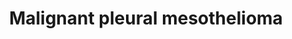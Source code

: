 ---
annotations:
- type: Pathway Ontology
  value: disease pathway
- type: Disease Ontology
  value: malignant pleural mesothelioma
- type: Pathway Ontology
  value: altered autophagy pathway
- type: Cell Type Ontology
  value: mesothelial cell
- type: Cell Type Ontology
  value: mesothelial cell of pleura
authors:
- Ziska
- Marvin M2
- Eweitz
- Finterly
- Egonw
- L Dupuis
description: Mesothelioma
last-edited: 2021-11-29
organisms:
- Homo sapiens
redirect_from:
- /index.php/Pathway:WP5087
- /instance/WP5087
schema-jsonld:
- '@context': https://schema.org/
  '@id': https://wikipathways.github.io/pathways/WP5087.html
  '@type': Dataset
  creator:
    '@type': Organization
    name: WikiPathways
  description: Mesothelioma
  keywords:
  - ''
  - INS
  - WWTR1
  - TEAD2
  - EIF4B
  - DVL2
  - MAP2K3
  - ITPR3
  - KITLG
  - CSF2
  - ACTC1
  - SLC7A5
  - MAPK8
  - FGFR3
  - TP53
  - LRP5
  - LAMA5
  - PAK1
  - KIT
  - BCL2
  - MOB1A
  - DDIT3
  - FN1
  - 14-3-3
  - PODXL
  - 'protein '
  - MMP14
  - MST1
  - EED
  - CD44
  - VEGFC
  - CSNK1A1
  - WIF1
  - HMGN1
  - RNF2
  - PDGFRB
  - IGF1
  - PDGF
  - VGLL4
  - P21
  - FGF13
  - RNS
  - PAK6
  - Cyclin D
  - COL4A6
  - RASSF3
  - CDK7
  - CXXC4
  - WNT2
  - CDH24
  - FZD10
  - CTBP1
  - LAMB3
  - CDH2
  - TEAD3
  - MAPK14
  - APC
  - Cell cycle
  - TEAD4
  - PDGFC
  - YAP
  - TNNT1
  - IL6
  - EGF
  - CER1
  - BARD1
  - Cell migration
  - Tryptophan
  - LEF1
  - CCND1
  - CSNK2A2
  - FGF20
  - SETD2
  - ITGAV
  - RASSF2
  - ITGA6
  - OGT
  - PHC1
  - SENP2
  - c-jun
  - GSK3B
  - CASPASE-1
  - FGF1
  - VEGF
  - TNIK
  - AMOT
  - FGF8
  - SELE
  - GDP
  - LAMC3
  - DSC3
  - CDH17
  - YY1
  - AJUBA
  - ITGA2
  - MAPK9
  - SFRP2
  - BMI1
  - WNT11
  - MAPKAPK2
  - SOS
  - CDH11
  - ACTG2
  - MAPK10
  - CDH13
  - MAP3K1
  - RHEB
  - PIK3CB
  - LAMA4
  - LAMB1
  - FLT4
  - NF-KB
  - MAP3K3
  - SOX17
  - FOXO1
  - MYC
  - FRAT1
  - TCF7L1
  - LIMD1
  - MINK1
  - ANGPT2
  - response
  - Autophagy
  - ATM
  - HMGB1
  - PRSS23
  - FLT3LG
  - PRKAG3
  - BAX
  - LAMC1
  - EFNA4
  - CTNNA1
  - CDH9
  - CDH3
  - TCF7L2
  - JAK/STAT pathway
  - WNT7B
  - ASXL1
  - GTP
  - SRC
  - RYK
  - DVL3
  - INSR
  - MKNK2
  - CSF1R
  - CNNE1
  - glucose
  - DEPTOR
  - BECLIN1
  - NLRP3
  - CTGF
  - ULK2
  - FGF2
  - MEF2D
  - WNT16
  - PIK3CD
  - FGF10
  - Gluconeogenesis
  - SAV1
  - MAP3K10
  - ULK1
  - UHRF1
  - ITGB3
  - IL34
  - HGF
  - PTEN
  - Arginine
  - ATF2
  - FZD6
  - CDH19
  - CDH22
  - MAPK signaling pathway
  - KIF23
  - VEGFA
  - CDH8
  - FGF5
  - IL10
  - NTF3
  - MAP4K4
  - CDH4
  - TSC2
  - E2F1
  - STK3
  - MCU
  - AP2
  - COL4A3
  - STK38L
  - GRB2
  - FZD7
  - NGFR
  - ERK5
  - MMP3
  - FZD8
  - TEAD1
  - FGF7
  - COL4A1
  - PLCB4
  - SPARC
  - DVL1
  - ELK1
  - FGFR1
  - DR5
  - CDH7
  - RASSF1
  - ROR1
  - TTI1
  - FGF23
  - BAP1
  - FGF9
  - RPS6KA1
  - PRAS40
  - MET
  - PRKAB1
  - DNA repair
  - FGF19
  - CYCS
  - FGF21
  - KMT2C
  - ACTA1
  - NTRK1
  - FGF22
  - CTNNA2
  - MAP2K1
  - FZD3
  - WNT3A
  - ROS
  - WNT10B
  - EPHA2
  - RPS6KA3
  - RASSF5
  - RPS6KB2
  - LGALS9
  - CDH20
  - CDK4
  - FGF4
  - WNT5B
  - SHC
  - BTRC
  - CDH1
  - PAK2
  - EGFR
  - AKT2
  - FGFR2
  - 4E-BP
  - CCL4
  - LIN28B
  - RAS
  - NF2
  - WNT5A
  - CXCL5
  - ATF3
  - STAT
  - FLT1
  - FZD1
  - PDGFB
  - FZD5
  - ADAMTS1
  - ROR2
  - MAP4K3
  - PAK3
  - '26S Proteasome '
  - LAMB2
  - LAMA3
  - WNT7A
  - p14ARF
  - MAP3K5
  - ERK2
  - NDRG1
  - PORCN
  - MAX
  - HIF1A
  - prostaglandin E2
  - FRAT2
  - VEGFB
  - WNT4
  - PRKAB2
  - EFNA2
  - CSF3
  - CCL2
  - CD47
  - IGF1R
  - CDH16
  - CHD8
  - MMP2
  - CIT
  - Angiogenesis
  - ITGA3
  - PLAU
  - SFRP1
  - CDH10
  - FGF18
  - STAT1
  - FZD4
  - JUN
  - ITGA4
  - PAK4
  - PPARGC1A
  - CTHRC1
  - MDM2
  - ITGB4
  - FIP200
  - WNT3
  - MAD2L1
  - COL4A2
  - CSF1
  - NTF4
  - CUL1
  - RPTOR
  - PRKAA2
  - IGF2
  - PIK3CA
  - MAP2K7
  - Pro IL-1B
  - FLT3
  - CSNK2A1
  - PUMA
  - BRCA1
  - ATG13
  - fra-1
  - PI3K-Akt signaling pathway
  - RING1
  - LAMC2
  - EZH2
  - FGF3
  - BAG2
  - IL-1B
  - SETDB1
  - MAP3K6
  - RPS6KA5
  - PIK3CG
  - TGFA
  - KIBRA
  - RPS6
  - CDH6
  - FZD9
  - MTOR
  - PDGFA
  - CDH15
  - NOTUM
  - FZD2
  - SLC2A1
  - FOSL1
  - ANGPT1
  - EFNA3
  - Ca2+
  - AXIN1
  - PIP3
  - CDH5
  - SOST
  - GABPA
  - LRP6
  - MAP3K4
  - TRAF2
  - BDNF
  - MAD1
  - PGF
  - CXCL12
  - AKT1
  - DKK2
  - AKT3
  - CSNK2B
  - LATS2
  - HBEGF
  - Degradation
  - JAK
  - RASSF6
  - PDK1
  - ITGB1
  - CTNNB1
  - AREG
  - let-7
  - COL4A4
  - FGF14
  - 'Unfolded '
  - CTBP2
  - TCA cycle
  - RAGE
  - RASSF4
  - ACTB
  - PRKAG1
  - NTRK2
  - ERK1
  - SETD5
  - ANGPT4
  - MDK
  - ACTG1
  - WNT2B
  - KREMEN1
  - Apoptosis
  - COL4A5
  - MAP4K2
  - SFRP5
  - TGFB1
  - Kynurenine
  - KDR
  - HCFC1
  - PIP2
  - RAF
  - MDM4
  - PRKAG2
  - FAK
  - WNT1
  - CDH12
  - FOXM1
  - FGF6
  - VEGFD
  - WNT6
  - CREB1
  - MAP3K11
  - LATS1
  - Histone modifications
  - NGF
  - TEL2
  - DKK1
  - MAP4K1
  - WNT10A
  - ITGA1
  - MAP2K4
  - ACTA2
  - MAP3K9
  - EIF4
  - CDK2
  - LAMA2
  - EFNA1
  - TCF7
  - BCLXL
  - PRKAA1
  - CSNK1A1L
  - CDKN1A
  - MLST8
  - FGF11
  - RPS6KB1
  - FGFR4
  - FGF12
  - PIGF
  - TEK
  - EFNA5
  - MAP2K2
  - CXCL1
  - LAMA1
  - FGF17
  - IDO1
  - PRB1
  - BAK
  - DKK4
  - MAP2K6
  - CDH18
  - p16INK4A
  - SUZ12
  - RASSF7
  - PDGFD
  - c-fos
  - CSNK1E
  - TERT
  - KDM6A
  - ITGB2
  - BTC
  - RBBP4
  - PAK5
  - Wnt signaling
  - MMP9
  - PDGFRA
  - CDKN2A
  - SFRP4
  - CSNK2A3
  - CCND2
  - MAP3K2
  - MOB1B
  - TSC1
  - CXCL10
  - SP1
  - CCND3
  - MEK5
  - SLC3A2
  - MKNK1
  - CCL5
  - CTNNA3
  - MCL1
  - SERPINF1
  - PD-L1
  license: CC0
  name: Malignant pleural mesothelioma
seo: CreativeWork
title: Malignant pleural mesothelioma
wpid: WP5087
---